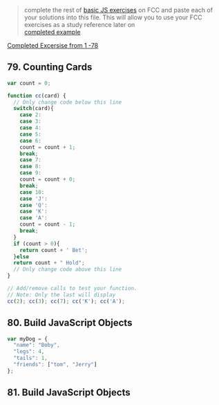 > complete the rest of [basic JS exercises](https://learn.freecodecamp.org/javascript-algorithms-and-data-structures/basic-javascript) on FCC and paste each of your solutions into this file.  This will allow you to use your FCC exercises as a study reference later on  
> [completed example](https://github.com/AlfiYusrina/hyf-javascript1/blob/master/week1/freecode_camp_solutions.MD) 

[Completed Excersise from 1 -78](https://github.com/Berihugebre/javascript-1-homework/blob/master/week-1/fcc-basic-js-pt-1.md) 
## 79. Counting Cards
```js 
var count = 0;

function cc(card) {
  // Only change code below this line
  switch(card){
    case 2:
    case 3:
    case 4:
    case 5:
    case 6:
    count = count + 1;
    break;
    case 7:
    case 8:
    case 9:
    count = count + 0;
    break;
    case 10:
    case 'J':
    case 'Q':
    case 'K':
    case 'A':
    count = count - 1;
    break;
  }
  if (count > 0){
    return count + ' Bet';
  }else 
  return count + " Hold";
  // Only change code above this line
}

// Add/remove calls to test your function.
// Note: Only the last will display
cc(2); cc(3); cc(7); cc('K'); cc('A');
```
## 80. Build JavaScript Objects 
```js
var myDog = {
  "name": "Boby",
  "legs": 4,
  "tails": 1,
  "friends": ["tom", "Jerry"] 
};
```
## 81. Build JavaScript Objects
